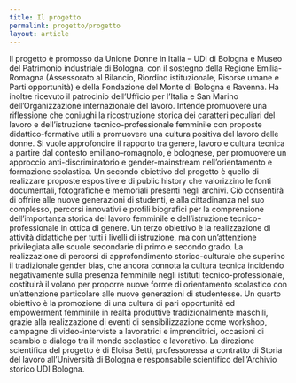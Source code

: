 ```yaml
---
title: Il progetto
permalink: progetto/progetto
layout: article
---
```

Il progetto è promosso da Unione Donne in Italia – UDI di Bologna e Museo del Patrimonio industriale di Bologna, con il sostegno della Regione Emilia-Romagna (Assessorato al Bilancio, Riordino istituzionale, Risorse umane e Parti opportunità) e della Fondazione del Monte di Bologna e Ravenna. Ha inoltre ricevuto il patrocinio dell’Ufficio per l’Italia e San Marino dell’Organizzazione internazionale del lavoro. 
Intende promuovere una riflessione che coniughi la ricostruzione storica dei caratteri peculiari del lavoro e dell’istruzione tecnico-professionale femminile con proposte didattico-formative utili a promuovere una cultura positiva del lavoro delle donne. Si vuole approfondire il rapporto tra genere, lavoro e cultura tecnica a partire dal contesto emiliano–romagnolo, e bolognese, per promuovere un approccio anti-discriminatorio e gender-mainstream nell’orientamento e formazione scolastica. 
Un secondo obiettivo del progetto è quello di realizzare proposte espositive e di public history che valorizzino le fonti documentali, fotografiche e memoriali presenti negli archivi. Ciò consentirà di offrire alle nuove generazioni di studenti, e alla cittadinanza nel suo complesso, percorsi innovativi e profili biografici per la comprensione dell’importanza storica del lavoro femminile e dell’istruzione tecnico-professionale in ottica di genere. Un terzo obiettivo è la realizzazione di attività didattiche per tutti i livelli di istruzione, ma con un’attenzione privilegiata alle scuole secondarie di primo e secondo grado. La realizzazione di percorsi di approfondimento storico-culturale che superino il tradizionale gender bias, che ancora connota la cultura tecnica incidendo negativamente sulla presenza femminile negli istituti tecnico-professionale, costituirà il volano per proporre nuove forme di orientamento scolastico con un’attenzione particolare alle nuove generazioni di studentesse.
Un quarto obiettivo è la promozione di una cultura di pari opportunità ed empowerment femminile in realtà produttive tradizionalmente maschili, grazie alla realizzazione di eventi di sensibilizzazione come workshop, campagne di video-interviste a lavoratrici e imprenditrici, occasioni di scambio e dialogo tra il mondo scolastico e lavorativo. La direzione scientifica del progetto è di Eloisa Betti, professoressa a contratto di Storia del lavoro all’Università di Bologna e responsabile scientifico dell’Archivio storico UDI Bologna.
